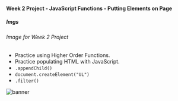 #### Week 2 Project - JavaScript Functions - Putting Elements on Page
##### Imgs

###### Image for Week 2 Project
* Practice using Higher Order Functions.
* Practice populating HTML with JavaScript.
* `.appendChild()`
* `document.createElement("UL")`
* `.filter()`

![banner](https://raw.githubusercontent.com/jjrajani/Week2_Project/master/imgs/banner.jpeg)
